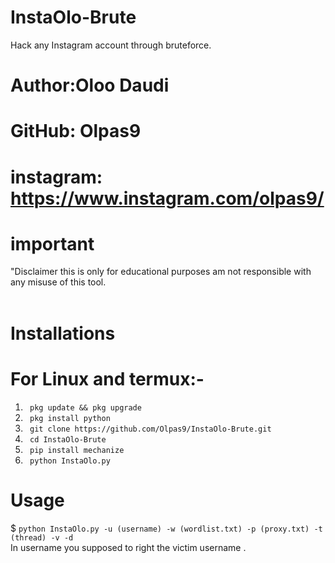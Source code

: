# InstaOlo-Brute
Hack any Instagram account through bruteforce.
# Author:Oloo Daudi
# GitHub: Olpas9
# instagram: https://www.instagram.com/olpas9/

# important
"Disclaimer this is only for educational purposes am not responsible with any misuse of this tool.
<br>
<br>
# Installations
# For Linux and termux:-
1. ``` pkg update && pkg upgrade```
2. ``` pkg install python```
3. ``` git clone https://github.com/Olpas9/InstaOlo-Brute.git```
4. ``` cd InstaOlo-Brute```
5. ``` pip install mechanize```
6. ``` python InstaOlo.py```
# Usage
$ ```python InstaOlo.py -u (username) -w (wordlist.txt) -p (proxy.txt) -t (thread) -v -d```
<br>
In username you supposed to right the victim username .

